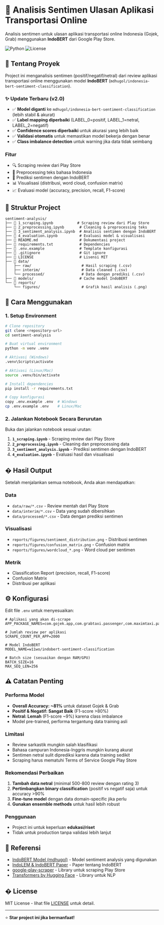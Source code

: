# 📱 Analisis Sentimen Ulasan Aplikasi Transportasi Online

Analisis sentimen untuk ulasan aplikasi transportasi online Indonesia (Gojek, Grab) menggunakan **IndoBERT** dari Google Play Store.

![Python](https://img.shields.io/badge/python-3.10+-blue.svg)
![License](https://img.shields.io/badge/license-MIT-green.svg)

## 🎯 Tentang Proyek

Project ini menganalisis sentimen (positif/negatif/netral) dari review aplikasi transportasi online menggunakan model **IndoBERT** (`mdhugol/indonesia-bert-sentiment-classification`).

### ✨ Update Terbaru (v2.0)
- ✅ **Model diganti** ke `mdhugol/indonesia-bert-sentiment-classification` (lebih stabil & akurat)
- ✅ **Label mapping diperbaiki** (LABEL_0=positif, LABEL_1=netral, LABEL_2=negatif)
- ✅ **Confidence scores diperbaiki** untuk akurasi yang lebih baik
- ✅ **Validasi otomatis** untuk memastikan model bekerja dengan benar
- ✅ **Class imbalance detection** untuk warning jika data tidak seimbang

### Fitur
- 🔍 Scraping review dari Play Store  
- 🧹 Preprocessing teks bahasa Indonesia
- 🤖 Prediksi sentimen dengan IndoBERT
- 📊 Visualisasi (distribusi, word cloud, confusion matrix)
- 📈 Evaluasi model (accuracy, precision, recall, F1-score)

## 📁 Struktur Project

```
sentiment-analysis/
├── 📓 1_scraping.ipynb           # Scraping review dari Play Store
├── 📓 2_preprocessing.ipynb       # Cleaning & preprocessing teks
├── 📓 3_sentiment_analysis.ipynb  # Analisis sentimen dengan IndoBERT
├── 📓 4_evaluation.ipynb          # Evaluasi model & visualisasi
├── 📄 README.md                   # Dokumentasi project
├── 📄 requirements.txt            # Dependencies
├── 📄 .env.example                # Template konfigurasi
├── 📄 .gitignore                  # Git ignore
├── 📄 LICENSE                     # Lisensi MIT
├── 📂 data/
│   ├── raw/                       # Hasil scraping (.csv)
│   ├── interim/                   # Data cleaned (.csv)
│   └── processed/                 # Data dengan prediksi (.csv)
├── 📂 models/                     # Cache model IndoBERT
└── 📂 reports/
    └── figures/                   # Grafik hasil analisis (.png)
```

## 🚀 Cara Menggunakan

### 1. Setup Environment

```bash
# Clone repository
git clone <repository-url>
cd sentiment-analysis

# Buat virtual environment
python -m venv .venv

# Aktivasi (Windows)
.venv\Scripts\activate

# Aktivasi (Linux/Mac)
source .venv/bin/activate

# Install dependencies
pip install -r requirements.txt

# Copy konfigurasi
copy .env.example .env  # Windows
cp .env.example .env    # Linux/Mac
```

### 2. Jalankan Notebook Secara Berurutan

Buka dan jalankan notebook sesuai urutan:

1. **`1_scraping.ipynb`** - Scraping review dari Play Store
2. **`2_preprocessing.ipynb`** - Cleaning dan preprocessing data
3. **`3_sentiment_analysis.ipynb`** - Prediksi sentimen dengan IndoBERT
4. **`4_evaluation.ipynb`** - Evaluasi hasil dan visualisasi

## � Hasil Output

Setelah menjalankan semua notebook, Anda akan mendapatkan:

### Data
- `data/raw/*.csv` - Review mentah dari Play Store
- `data/interim/*.csv` - Data yang sudah dibersihkan
- `data/processed/*.csv` - Data dengan prediksi sentimen

### Visualisasi
- `reports/figures/sentiment_distribution.png` - Distribusi sentimen
- `reports/figures/confusion_matrix.png` - Confusion matrix
- `reports/figures/wordcloud_*.png` - Word cloud per sentimen

### Metrik
- Classification Report (precision, recall, F1-score)
- Confusion Matrix
- Distribusi per aplikasi

## ⚙️ Konfigurasi

Edit file `.env` untuk menyesuaikan:

```env
# Aplikasi yang akan di-scrape
APP_PACKAGE_NAMES=com.gojek.app,com.grabtaxi.passenger,com.maximtaxi.passenger

# Jumlah review per aplikasi
SCRAPE_COUNT_PER_APP=2000

# Model IndoBERT
MODEL_NAME=w11wo/indobert-sentiment-classification

# Batch size (sesuaikan dengan RAM/GPU)
BATCH_SIZE=16
MAX_SEQ_LEN=256
```

## ⚠️ Catatan Penting

### Performa Model
- **Overall Accuracy: ~81%** untuk dataset Gojek & Grab
- **Positif & Negatif: Sangat Baik** (F1-score >80%)
- **Netral: Lemah** (F1-score ~9%) karena class imbalance
- Model pre-trained, performa tergantung data training asli

### Limitasi
- Review sarkastik mungkin salah klasifikasi
- Bahasa campuran Indonesia-Inggris mungkin kurang akurat
- Sentimen netral sulit diprediksi karena data training sedikit
- Scraping harus mematuhi Terms of Service Google Play Store

### Rekomendasi Perbaikan
1. **Tambah data netral** (minimal 500-800 review dengan rating 3)
2. **Pertimbangkan binary classification** (positif vs negatif saja) untuk accuracy >90%
3. **Fine-tune model** dengan data domain-specific jika perlu
4. **Gunakan ensemble methods** untuk hasil lebih robust

### Penggunaan
- Project ini untuk keperluan **edukasi/riset**
- Tidak untuk production tanpa validasi lebih lanjut

## 📝 Referensi

- [IndoBERT Model (mdhugol)](https://huggingface.co/mdhugol/indonesia-bert-sentiment-classification) - Model sentiment analysis yang digunakan
- [IndoLEM & IndoBERT Paper](https://arxiv.org/abs/2011.00677) - Paper tentang IndoBERT
- [google-play-scraper](https://github.com/JoMingyu/google-play-scraper) - Library untuk scraping Play Store
- [Transformers by Hugging Face](https://huggingface.co/docs/transformers) - Library untuk NLP

## � License

MIT License - lihat file [LICENSE](LICENSE) untuk detail.

---

⭐ **Star project ini jika bermanfaat!**
